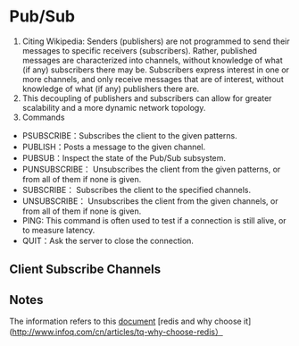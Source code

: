 # Pub/Sub
1. Citing Wikipedia: Senders (publishers) are not programmed to send their messages to specific receivers (subscribers). Rather, published messages are characterized into channels, without knowledge of what (if any) subscribers there may be. Subscribers express interest in one or more channels, and only receive messages that are of interest, without knowledge of what (if any) publishers there are.
2. This decoupling of publishers and subscribers can allow for greater scalability and a more dynamic network topology.
3. Commands
  - PSUBSCRIBE：Subscribes the client to the given patterns.
  - PUBLISH：Posts a message to the given channel.
  - PUBSUB：Inspect the state of the Pub/Sub subsystem.
  - PUNSUBSCRIBE： Unsubscribes the client from the given patterns, or from all of them if none is given.
  - SUBSCRIBE： Subscribes the client to the specified channels.
  - UNSUBSCRIBE： Unsubscribes the client from the given channels, or from all of them if none is given.
  - PING: This command is often used to test if a connection is still alive, or to measure latency.
  - QUIT：Ask the server to close the connection.
## Client Subscribe Channels


## Notes
The information refers to this [document](https://redis.io/topics/pubsub)
[redis and why choose it](http://www.infoq.com/cn/articles/tq-why-choose-redis）
